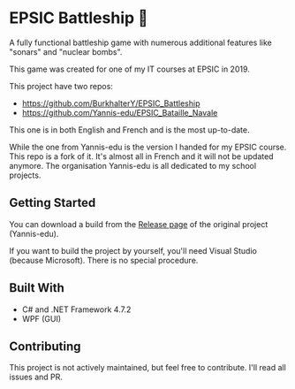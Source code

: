 # EPSIC Battleship 🚢

A fully functional battleship game with numerous additional features like "sonars" and "nuclear bombs".

This game was created for one of my IT courses at EPSIC in 2019.

This project have two repos:
- https://github.com/BurkhalterY/EPSIC_Battleship
- https://github.com/Yannis-edu/EPSIC_Bataille_Navale

This one is in both English and French and is the most up-to-date.

While the one from Yannis-edu is the version I handed for my EPSIC course. This repo is a fork of it. It's almost all in French and it will not be updated anymore. The organisation Yannis-edu is all dedicated to my school projects.

## Getting Started

You can download a build from the [Release page](https://github.com/Yannis-edu/EPSIC_Bataille_Navale/releases) of the original project (Yannis-edu).

If you want to build the project by yourself, you'll need Visual Studio (because Microsoft). There is no special procedure.

## Built With

- C# and .NET Framework 4.7.2
- WPF (GUI)

## Contributing

This project is not actively maintained, but feel free to contribute. I'll read all issues and PR.
